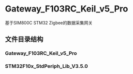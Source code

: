 # Gateway_F103RC_Keil_v5_Pro
基于SIM800C STM32 Zigbee的数据采集网关

## 文件目录结构
### Gateway_F103RC_Keil_v5_Pro
### STM32F10x_StdPeriph_Lib_V3.5.0
